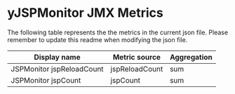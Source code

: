 # yJSPMonitor JMX Metrics
The following table represents the the metrics in the current json file. Please remember to update this readme when modifying the json file.


|Display name	|Metric source	|Aggregation|
|-------------|---------------|-----------|
|JSPMonitor jspReloadCount|jspReloadCount|sum|
|JSPMonitor jspCount|jspCount|sum|
